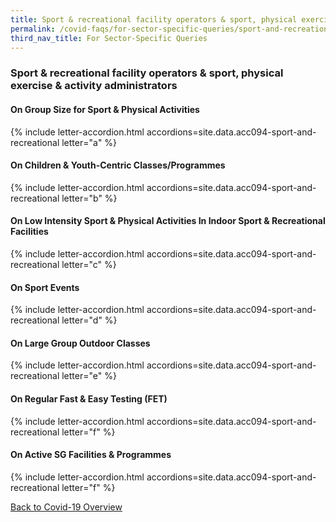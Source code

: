 ```yaml
---
title: Sport & recreational facility operators & sport, physical exercise & activity administrators
permalink: /covid-faqs/for-sector-specific-queries/sport-and-recreational
third_nav_title: For Sector-Specific Queries
---
```


### Sport & recreational facility operators & sport, physical exercise & activity administrators

#### On Group Size for Sport & Physical Activities

{% include letter-accordion.html accordions=site.data.acc094-sport-and-recreational letter="a" %}

#### On Children & Youth-Centric Classes/Programmes

{% include letter-accordion.html accordions=site.data.acc094-sport-and-recreational letter="b" %}

#### On Low Intensity Sport & Physical Activities In Indoor Sport & Recreational Facilities

{% include letter-accordion.html accordions=site.data.acc094-sport-and-recreational letter="c" %}

#### On Sport Events 

{% include letter-accordion.html accordions=site.data.acc094-sport-and-recreational letter="d" %}

#### On Large Group Outdoor Classes

{% include letter-accordion.html accordions=site.data.acc094-sport-and-recreational letter="e" %}

#### On Regular Fast & Easy Testing (FET) 

{% include letter-accordion.html accordions=site.data.acc094-sport-and-recreational letter="f" %}

#### On Active SG Facilities & Programmes 

{% include letter-accordion.html accordions=site.data.acc094-sport-and-recreational letter="f" %}

[Back to Covid-19 Overview](/covid/)
